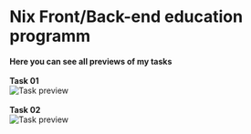 # Nix Front/Back-end education programm
**Here you can see all previews of my tasks** <br/>
<br/>
**Task 01**<br/>
![Task preview](https://iili.io/S0yAss.png)<br/>
<br/>
**Task 02**<br/>
![Task preview](https://iili.io/S0pSff.png)<br/>
